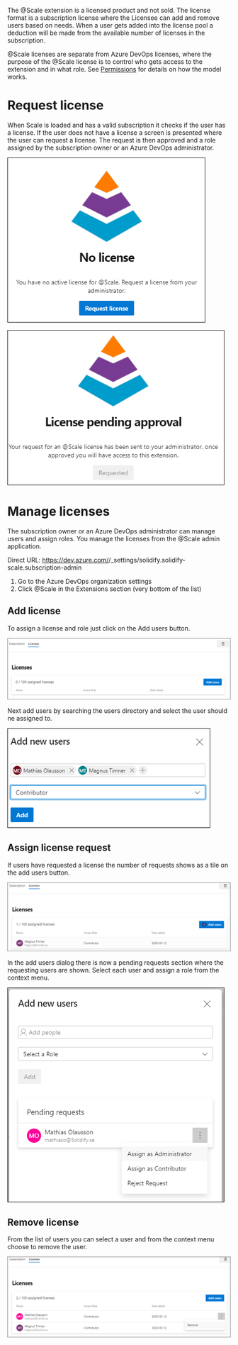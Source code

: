 The @Scale extension is a licensed product and not sold. The license format is a subscription license where the Licensee can add and remove users based on needs. When a user gets added into the license pool a deduction will be made from the available number of licenses in the subscription.

@Scale licenses are separate from Azure DevOps licenses, where the purpose of the @Scale license is to control who gets access to the extension and in what role. See [Permissions](/docs/Administration/Permissions.md) for details on how the model works.

# Request license

When Scale is loaded and has a valid subscription it checks if the user has a license. If the user does not have a license a screen is presented where the user can request a license. The request is then approved and a role assigned by the subscription owner or an Azure DevOps administrator.


![image.png](/docs/.attachments/image-4499e73f-6cf9-4571-a8eb-afd8cc67fdba.png)

![image.png](/docs/.attachments/image-f948f6c1-e41f-481e-830b-9bf3a8e95cd0.png)

# Manage licenses

The subscription owner or an Azure DevOps administrator can manage users and assign roles. You manage the licenses from the @Scale admin application.

Direct URL: https://dev.azure.com/<your-organization>/_settings/solidify.solidify-scale.subscription-admin

1. Go to the Azure DevOps organization settings
2. Click @Scale in the Extensions section (very bottom of the list)

## Add license

To assign a license and role just click on the Add users button. 

  ![image.png](/docs/.attachments/image-691e51c4-facb-4211-bd85-a3d8222eae0c.png)

Next add users by searching the users directory and select the user should ne assigned to.

  ![image.png](/docs/.attachments/image-df01a0ba-ac88-4cee-8025-c175e4e3adeb.png)

## Assign license request

If users have requested a license the number of requests shows as a tile on the add users button.

  ![image.png](/docs/.attachments/image-bdc6f3dc-15aa-4e24-9f18-c0ce641fd15f.png)

In the add users dialog there is now a pending requests section where the requesting users are shown. Select each user and assign a role from the context menu.

  ![image.png](/docs/.attachments/image-f9b145c5-b48e-412d-8068-101d4d6a96fc.png)

## Remove license

From the list of users you can select a user and from the context menu choose to remove the user.

  ![image.png](/docs/.attachments/image-8ec1ff7c-1d98-45a3-b2fb-8cc3f478f4b9.png)


